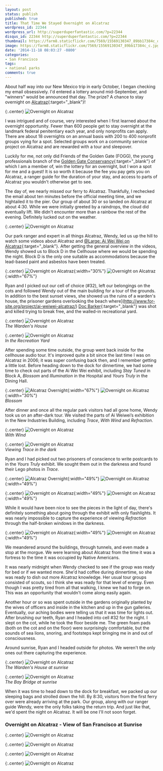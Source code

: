 ```yaml
---
layout: post
status: publish
published: true
title: That Time We Stayed Overnight on Alcatraz
wordpress_id: 22344
wordpress_url: http://superduperfantastic.com/?p=22344
disqus_id: 22344 http://superduperfantastic.com/?p=22344
thumbnail: https://farm8.staticflickr.com/7569/15569130347_89bb17384c_q.jpg
image: https://farm8.staticflickr.com/7569/15569130347_89bb17384c_c.jpg
date: '2014-11-18 08:03:27 -0800'
categories:
- San Francisco
tags:
- national parks
comments: true
---
```

About half way into our New Mexico trip in early October, I began checking my email obsessively. I'd entered a lottery around mid-September, and "winners" would be announced that day. The prize? A chance to stay overnight on [Alcatraz](http://www.nps.gov/alca/index.htm "Alcatraz Island"){:target="_blank"}!<!--more-->

{:.center}
![Overnight on Alcatraz](https://farm4.staticflickr.com/3947/15134459184_3d88bcc6e1_c.jpg)

I was intrigued and of course, very interested when I first learned about the overnight opportunity. Fewer than 600 people get to stay overnight at the landmark federal penitentiary each year, and only nonprofits can apply. There are about 18 overnights on an annual basis with 200 to 400 nonprofit groups vying for a spot. Selected groups work on a community service project on Alcatraz and are rewarded with a tour and sleepover. 

Luckily for me, not only did Friends of the Golden Gate (FOGG), the young professionals branch of the [Golden Gate Conservancy](http://www.parksconservancy.org/ "Golden Gate Conservancy"){:target="_blank"} of which I am a member of, win the lottery for an overnight, but I won a spot for me and a guest! It is so worth it because the fee you pay gets you on Alcatraz, a ranger guide for the duration of your stay, and access to parts of Alcatraz you wouldn't otherwise get to see.

The day of, we nearly missed our ferry to Alcatraz. Thankfully, I rechecked the email about ten minutes before the official meeting time, and we hightailed it to the pier. Our group of about 30 or so landed on Alcatraz at about 4:30. While we were initially greeted by a raindrops, the cloud did eventually lift. We didn't encounter more than a rainbow the rest of the evening. Definitely lucked out on the weather.

{:.center}
![Overnight on Alcatraz](https://farm8.staticflickr.com/7534/15568788110_8f7ffa0b60_c.jpg)

Our park ranger and expert in all things Alcatraz, Wendy, led us up the hill to watch some videos about Alcatraz and [@Large: Ai Wei Wei on Alcatraz](http://www.for-site.org/project/ai-weiwei-alcatraz/){:target="_blank"}. After getting the general overview in the videos, Wendy showed us to Block D in the Cellhouse where we would be spending the night. Block D is the only one suitable as accommodations because the lead-based paint and asbestos have been treated.

{:.center}
![Overnight on Alcatraz](https://farm8.staticflickr.com/7537/15133654844_1ae853c630_n.jpg){:width="30%"} ![Overnight on Alcatraz](https://farm8.staticflickr.com/7485/15133655954_f0b2cd4e47.jpg){:width="67%"}

Ryan and I picked out our cell of choice (#32), left our belongings on the cots and followed Wendy out of the main building for a tour of the grounds. In addition to the best sunset views, she showed us the ruins of a warden's house, the prisoner gardens overlooking the beach where](http://www.for-site.org/project/ai-weiwei-alcatraz/) [Doc Barker](http://en.wikipedia.org/wiki/Arthur_Barker "Doc Barker"){:target="_blank"} was shot and killed trying to break free, and the walled-in recreational yard.

{:.center}
![Overnight on Alcatraz](https://farm4.staticflickr.com/3954/15568456067_072c6d2378_c.jpg)  
_The Warden's House_

{:.center}
![Overnight on Alcatraz](https://farm4.staticflickr.com/3946/15568222598_426882d2a3_c.jpg)  
_In the Recreation Yard_

After spending some time outside, the group went back inside for the cellhouse audio tour. It's improved quite a bit since the last time I was on Alcatraz in 2006; it was super confusing back then, and I remember getting a little lost. Before heading down to the dock for dinnertime, we had some time to check out parts of the Ai Wei Wei exhibit, including _Stay Tuned_ in Block A, _Blossom_ and _Illumination_ in the Hospital and _Yours Truly_ in the Dining Hall.

{:.center}
![Alcatraz Overnight](https://farm4.staticflickr.com/3948/15568514477_7d2b6c0c28.jpg){:width="67%"} ![Overnight on Alcatraz](https://farm8.staticflickr.com/7566/15568510737_7b48576112.jpg){:width="30%"}  
_Blossom_

After dinner and once all the regular park visitors had all gone home, Wendy took us on an after-dark tour. We visited the parts of Ai Weiwei’s exhibition in the New Industries Building, including _Trace_, _With Wind_ and _Refraction_.

{:.center}
![Overnight on Alcatraz](https://farm8.staticflickr.com/7569/15569130347_89bb17384c_c.jpg)  
_With Wind_

{:.center}
![Overnight on Alcatraz](https://farm4.staticflickr.com/3939/15752415851_eafe486198_c.jpg)  
_Viewing Trace in the dark_

Ryan and I had picked out two prisoners of conscience to write postcards to in the _Yours Truly_ exhibit. We sought them out in the darkness and found their Lego photos in _Trace_.

{:.center}
![Alcatraz Overnight](https://farm4.staticflickr.com/3950/15134895793_58c658061b.jpg){:width="49%"} ![Overnight on Alcatraz](https://farm8.staticflickr.com/7558/15568873498_c6e0f8f0cb.jpg){:width="49%"}  

{:.center}
![Overnight on Alcatraz](https://farm6.staticflickr.com/5609/15755843212_65ddfc3589.jpg){:width="49%"} ![Overnight on Alcatraz](https://farm4.staticflickr.com/3941/15730592086_4c2323aa47.jpg){:width="49%"}

While it would have been nice to see the pieces in the light of day, there's definitely something about going through the exhibit with only flashlights. It was nearly impossible to capture the experience of viewing _Refraction_ through the half-broken windows in the darkness.

{:.center}
![Overnight on Alcatraz](https://farm4.staticflickr.com/3955/15568443819_9f3b1b3157.jpg){:width="49%"} ![Overnight on Alcatraz](https://farm8.staticflickr.com/7472/15134908063_a84f8c4a92.jpg){:width="49%"}

We meandered around the buildings, through tunnels, and even made a stop at the morgue. We were learning about Alcatraz from the time it was a fortress to the time it was occupied by Native Americans.

It was nearly midnight when Wendy checked to see if the group was ready for bed or if we wanted more. She'd had coffee during dinnertime, so she was ready to dish out more Alcatraz knowledge. Her usual tour groups consisted of scouts, so I think she was ready for that level of energy. Even though I was pretty tired from all that walking, I knew we had to forge on. This was an opportunity that wouldn't come along easily again.

Another hour or so was spent outside in the gardens originally planted by the wives of officers and inside in the kitchen and up in the gun galleries. Eventually, our aching bodies were telling us that it was time for lights out. After brushing our teeth, Ryan and I headed into cell #32 for the night. I slept on the cot, while he took the floor beside me. The green foam pads (both on the cot and on the floor) were surprisingly comfortable, but the sounds of sea lions, snoring, and footsteps kept bringing me in and out of consciousness.

Around sunrise, Ryan and I headed outside for photos. We weren't the only ones out there capturing the experience.

{:.center}
![Overnight on Alcatraz](https://farm8.staticflickr.com/7511/15569591460_cf515ba1fb_c.jpg)  
_The Warden's House at sunrise_

{:.center}
![Overnight on Alcatraz](https://farm8.staticflickr.com/7472/15568548779_beaaabb388_c.jpg)  
_The Bay Bridge at sunrise_

When it was time to head down to the dock for breakfast, we packed up our sleeping bags and strolled down the hill. By 8:30, visitors from the first ferry over were already arriving at the park. Our group, along with our ranger guide Wendy, were the only folks taking the return trip. And just like that, we'd spent the night on Alcatraz. It will be one I'll not soon forget.

### Overnight on Alcatraz - View of San Francisco at Sunrise ###

{:.center}
![Overnight on Alcatraz](https://farm4.staticflickr.com/3950/15568555039_8528a3207f_c.jpg)

{:.center}
![Overnight on Alcatraz](https://farm8.staticflickr.com/7566/15730706936_85bd91a496_c.jpg)

{:.center}
![Overnight on Alcatraz](https://farm4.staticflickr.com/3939/15569257277_432f10b31e_c.jpg)

{:.center}
![Overnight on Alcatraz](https://farm9.staticflickr.com/8573/15134450124_324078cd8e_c.jpg)
